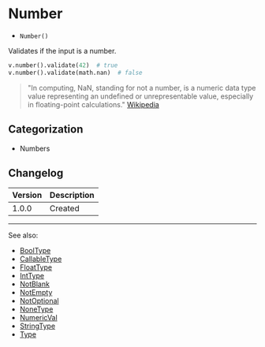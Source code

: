 # Number

- `Number()`

Validates if the input is a number.

```python
v.number().validate(42)  # true
v.number().validate(math.nan)  # false
```

> "In computing, NaN, standing for not a number, is a numeric data type value
> representing an undefined or unrepresentable value, especially in
> floating-point calculations." [Wikipedia](https://en.wikipedia.org/wiki/NaN)
## Categorization

- Numbers

## Changelog

Version | Description
--------|-------------
  1.0.0 | Created

***
See also:

- [BoolType](BoolType.md)
- [CallableType](CallableType.md)
- [FloatType](FloatType.md)
- [IntType](IntType.md)
- [NotBlank](NotBlank.md)
- [NotEmpty](NotEmpty.md)
- [NotOptional](NotOptional.md)
- [NoneType](NoneType.md)
- [NumericVal](NumericVal.md)
- [StringType](StringType.md)
- [Type](Type.md)